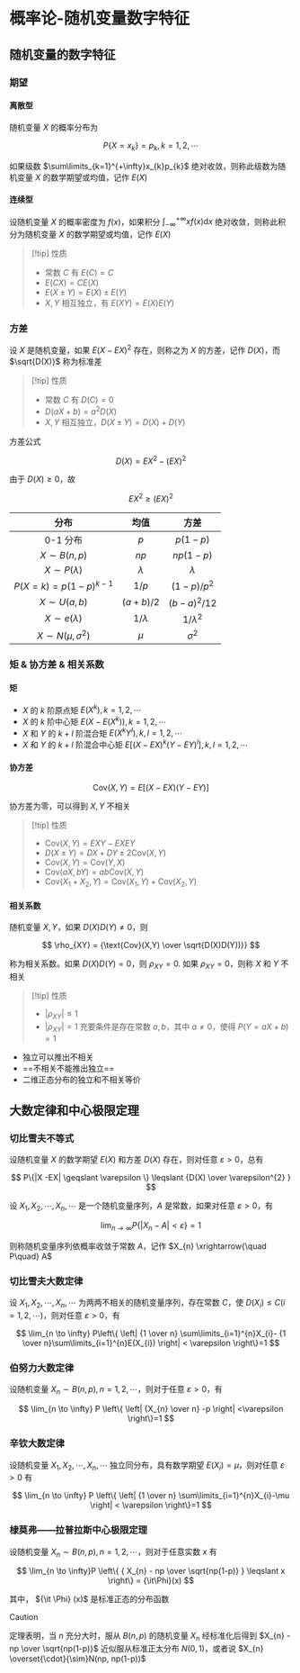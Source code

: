 # 概率论-随机变量数字特征

## 随机变量的数字特征

### 期望

#### 离散型

随机变量 $X$ 的概率分布为

$$
P\{X=x_{k}\}=p_{k},k=1,2,\cdots
$$

如果级数 $\sum\limits_{k=1}^{+\infty}x_{k}p_{k}$ 绝对收敛，则称此级数为随机变量 $X$ 的数学期望或均值，记作 $E(X)$

#### 连续型

设随机变量 $X$ 的概率密度为 $f(x)$，如果积分 $\displaystyle\int_{-\infty}^{+\infty}xf(x) \mathrm{d} x$ 绝对收敛，则称此积分为随机变量 $X$ 的数学期望或均值，记作 $E(X)$

> [!tip] 性质
> - 常数 $C$ 有 $E(C)=C$
> - $E(CX)=CE(X)$
> - $E(X \pm Y)=E(X) \pm E(Y)$
> - $X,Y$ 相互独立，有 $E(XY)=E(X)E(Y)$

### 方差

设 $X$ 是随机变量，如果 $E(X-EX)^{2}$ 存在，则称之为 $X$ 的方差，记作 $D(X)$，而 $\sqrt{D(X)}$ 称为标准差

> [!tip] 性质
> - 常数 $C$ 有 $D(C)=0$
> - $D(aX+b)=a^{2}D(X)$
> - $X,Y$ 相互独立，$D(X\pm Y)=D(X)+D(Y)$

方差公式

$$
D(X)=EX^{2} - (EX)^{2}
$$

由于 $D(X) \geqslant 0$，故

$$
EX^{2} \geqslant (EX)^{2}
$$

| 分布                        | 均值         | 方差           |
|:---------------------------:|:------------:|:--------------:|
| 0-1 分布                    | $p$          | $p(1-p)$       |
| $X \sim B(n,p)$             | $np$         | $np(1-p)$      |
| $X\sim P(\lambda)$          | $\lambda$    | $\lambda$      |
| $P(X=k)=p(1-p)^{k-1}$       | $1/p$        | $(1-p)/p^2$    |
| $X\sim U(a,b)$              | $(a+b)/2$    | $(b-a)^{2}/12$ |
| $X\sim e(\lambda)$          | $1 /\lambda$ | $1/\lambda^2$  |
| $X \sim N(\mu, \sigma^{2})$ | $\mu$        | $\sigma^{2}$               |


### 矩 & 协方差 & 相关系数

#### 矩

- $X$ 的 $k$ 阶原点矩 $E(X^{k}),k=1,2,\cdots$
- $X$ 的 $k$ 阶中心矩 $E(X-E(X^{k})),k=1,2,\cdots$
- $X$ 和 $Y$ 的 $k+l$ 阶混合矩 $E(X^{k}Y^{l}),k,l=1,2,\cdots$
- $X$ 和 $Y$ 的 $k+l$ 阶混合中心矩 $E[(X-EX)^{k}(Y-EY)^{l}], k,l=1,2,\cdots$

#### 协方差

$$
\text{Cov}(X,Y)=E[(X-EX)(Y-EY)]
$$

协方差为零，可以得到 $X,Y$ 不相关

> [!tip] 性质
> - $\text{Cov}(X,Y)=EXY-EXEY$
> - $D(X \pm Y)=DX+DY \pm 2 \text{Cov}(X,Y)$
> - $\text{Cov}(X,Y)=\text{Cov}(Y,X)$
> - $\text{Cov}(aX,bY)=ab \text{Cov}(X,Y)$
> - $\text{Cov}(X_{1}+X_{2},Y)=\text{Cov}(X_{1},Y)+\text{Cov}(X_{2},Y)$

#### 相关系数

随机变量 $X,Y$，如果 $D(X)D(Y) \ne 0$，则

$$
\rho_{XY} = {\text{Cov}(X,Y) \over \sqrt{D(X)D(Y))}}
$$

称为相关系数。如果 $D(X)D(Y)=0$，则 $\rho_{XY}=0$. 如果 $\rho_{XY}=0$，则称 $X$ 和 $Y$ 不相关

> [!tip] 性质
> - $|\rho_{XY}| \leqslant 1$
> - $|\rho_{XY}|=1$ 充要条件是存在常数 $a,b$，其中 $a \ne 0$，使得 $P(Y=aX+b)=1$

- 独立可以推出不相关
- ==不相关不能推出独立==
- 二维正态分布的独立和不相关等价

## 大数定律和中心极限定理

### 切比雪夫不等式

设随机变量 $X$ 的数学期望 $E(X)$ 和方差 $D(X)$ 存在，则对任意 $\varepsilon > 0$，总有

$$
P\{|X -EX| \geqslant \varepsilon \} \leqslant {D(X) \over \varepsilon^{2} }
$$

设 $X_{1},X_{2},\cdots,X_{n},\cdots$ 是一个随机变量序列，$A$ 是常数，如果对任意 $\varepsilon >0$，有

$$
\lim_{n \to \infty} P\{|X_{n} - A | < \varepsilon \} = 1
$$

则称随机变量序列依概率收敛于常数 $A$，记作 $X_{n} \xrightarrow{\quad P\quad} A$

### 切比雪夫大数定律

设 $X_{1},X_{2},\cdots,X_{n},\cdots$ 为两两不相关的随机变量序列，存在常数 $C$，使 $D(X_{i}) \leqslant C (i=1,2,\cdots)$，则对任意 $\varepsilon > 0$，有

$$
\lim_{n \to \infty} P\left\{ \left| {1 \over n} \sum\limits_{i=1}^{n}X_{i}- {1 \over n}\sum\limits_{i=1}^{n}E(X_{i}) \right| < \varepsilon \right\}=1
$$

### 伯努力大数定律

设随机变量 $X_{n} \sim B(n,p), n=1,2,\cdots$，则对于任意 $\varepsilon > 0$，有

$$
\lim_{n \to \infty} P \left\{ \left| {X_{n} \over n} -p \right| <\varepsilon \right\}=1
$$

### 辛钦大数定律

设随机变量 $X_{1},X_{2},\cdots,X_{n},\cdots$ 独立同分布，具有数学期望 $E(X_{i})=\mu$，则对任意 $\varepsilon > 0$ 有

$$
\lim_{n \to \infty} P \left\{ \left| {1 \over n} \sum\limits_{i=1}^{n}X_{i}-\mu  \right| < \varepsilon \right\}=1
$$

### 棣莫弗——拉普拉斯中心极限定理

设随机变量 $X_{n} \sim B(n,p),n=1,2,\cdots$，则对于任意实数 $x$ 有

$$
\lim_{n \to \infty}P \left\{ { X_{n} - np \over \sqrt{np(1-p)} } \leqslant x \right\} = {\it\Phi}(x)
$$

其中， ${\it \Phi} (x)$ 是标准正态的分布函数

> [!caution]
> 定理表明，当 $n$ 充分大时，服从 $B(n,p)$ 的随机变量 $X_{n}$ 经标准化后得到 $X_{n} - np \over \sqrt{np(1-p)}$ 近似服从标准正太分布 $N(0,1)$，或者说 $X_{n} \overset{\cdot}{\sim}N(np, np(1-p))$
